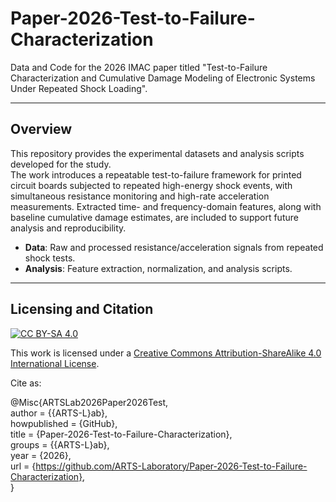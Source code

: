 # Paper-2026-Test-to-Failure-Characterization
Data and Code for the 2026 IMAC paper titled "Test-to-Failure Characterization and Cumulative Damage Modeling of Electronic Systems Under Repeated Shock Loading".

---

## Overview
This repository provides the experimental datasets and analysis scripts developed for the study.  
The work introduces a repeatable test-to-failure framework for printed circuit boards subjected to repeated high-energy shock events, with simultaneous resistance monitoring and high-rate acceleration measurements. Extracted time- and frequency-domain features, along with baseline cumulative damage estimates, are included to support future analysis and reproducibility.

- **Data**: Raw and processed resistance/acceleration signals from repeated shock tests.  
- **Analysis**: Feature extraction, normalization, and analysis scripts.  

---

 ## Licensing and Citation

[![CC BY-SA 4.0][cc-by-sa-shield]][cc-by-sa]

This work is licensed under a
[Creative Commons Attribution-ShareAlike 4.0 International License][cc-by-sa].

[cc-by-sa]: http://creativecommons.org/licenses/by-sa/4.0/
[cc-by-sa-image]: https://licensebuttons.net/l/by-sa/4.0/88x31.png
[cc-by-sa-shield]: https://img.shields.io/badge/License-CC%20BY--SA%204.0-lightgrey.svg


Cite as:


@Misc{ARTSLab2026Paper2026Test,     
  author = {{ARTS-L}ab},  
  howpublished = {GitHub},    
  title  = {Paper-2026-Test-to-Failure-Characterization},    
  groups = {{ARTS-L}ab},    
  year = {2026},   
  url    = {https://github.com/ARTS-Laboratory/Paper-2026-Test-to-Failure-Characterization},   
}
